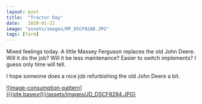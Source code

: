 ```yaml
---
layout: post
title:  "Tractor Day"
date:   2020-01-22
image: "assets/images/MF_DSCF8288.JPG"
tags: [farm]
---
```


Mixed feelings today. A little Massey Ferguson replaces the old John Deere. Will it do the job?
Will it be less maintenance? Easier to switch implements? I guess only time will tell.

I hope someone does a nice job refurbishing the old John Deere a bit. 

<a href="{{site.baseurl}}/assets/images/JD_DSCF8284.JPG">
![image-consumption-pattern]({{site.baseurl}}/assets/images/JD_DSCF8284.JPG)
</a>
